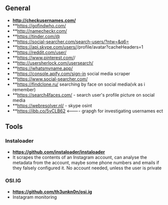## **General**

- **http://checkusernames.com/**
- **https://gofindwho.com/
- **http://namecheckr.com/
- **https://tinder.com/@<USERNAME>
- **https://social-searcher.com/search-users/?ntw=&q6=<USERNAME>
- **https://api.skype.com/users/<USERNAME>/profile/avatar?cacheHeaders=1
- **https://reddit.com/user/<USERNAME>
- **https://www.pinterest.com/<USERNAME>/
- **http://usersherlock.com/usersearch/<USERNAME>
- **https://whatsmyname.app/
- **https://console.apify.com/sign-in social media scraper
- **https://www.social-searcher.com/
- **https://findclone.ru/ searching by face on social media(vk as i remember)
- **https://search4faces.com/ - search user's profile picture on social media
- **https://webresolver.nl/ - skype osint
- **https://ibb.co/5vCLB62 <---- grapgh for investigating usernames ect

## **Tools**

### **Instaloader**
- **https://github.com/instaloader/instaloader**
- It scrapes the contents of an Instagram account, can analyse the metadata from the account, maybe some phone numbers and emails if they falsely configured it. No account needed, unless the user is private

### **OSI.IG**
- **https://github.com/th3unkn0n/osi.ig**
- Instagram monitoring

